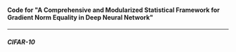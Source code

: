 #### Code for "A Comprehensive and Modularized Statistical Framework for Gradient Norm Equality in Deep Neural Network"
***
##### CIFAR-10
